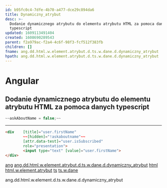 ```yaml
---
id: b95fc0c4-7dfe-4b70-a477-dce29c894da6
title: Dynamiczny_atrybut
desc: >-
  Dodanie dynamicznego atrybutu do elementu atrybutu HTML za pomoca danych
  typescript
updated: 1609113491404
created: 1608690289543
parent: f2a979ac-f2a4-4c6f-98f3-fcf512f383fb
children: []
fname: ang.dd.html.w.element.atrybut.d.ts.w.dane.d.dynamiczny_atrybut
hpath: ang.dd.html.w.element.atrybut.d.ts.w.dane.d.dynamiczny_atrybut
---
```

# Angular

## Dodanie dynamicznego atrybutu do elementu atrybutu HTML za pomoca danych typescript

```ts
~~askAboutName = false;~~
```

* * *

```html
<div    [title]="user.firstName" 
        ~~[hidden]="!askaboutname"~~  
        [attr.data-test]="user.isSubscribed" 
        role="presentation">
        <input type="text" [value]="user.firstName">
</div>
```

[ang](877a5690-f196-45fd-84eb-7b82aa629f61)  [ang.dd.html.w.element.atrybut.d.ts.w.dane.d.dynamiczny_atrybut](b95fc0c4-7dfe-4b70-a477-dce29c894da6)
[html](80ee8633-a9ac-480b-a894-f95c09ebd00f) [html.w.element.atrybut](bedc79a2-6eaf-4cdc-a9ef-9f0f3ead4e03)
[ts](6b4f2696-c75f-4663-98f9-beb91243ced4) [ts.w.dane](73809344-81be-41bf-9604-d02ac22f6624)

ang.dd.html.w.element.d.ts.w.dane.d.dynamiczny_atrybut

